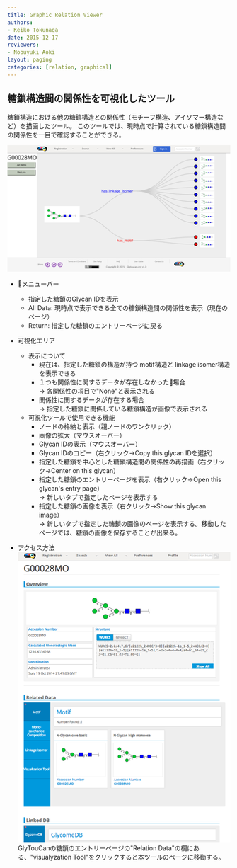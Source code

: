 ```yaml
---
title: Graphic Relation Viewer
authors:
- Keiko Tokunaga
date: 2015-12-17
reviewers:
- Nobuyuki Aoki
layout: paging
categories: [relation, graphical]
---
```


糖鎖構造間の関係性を可視化したツール
------------
糖鎖構造における他の糖鎖構造との関係性（モチーフ構造、アイソマー構造など）を描画したツール。
このツールでは、現時点で計算されている糖鎖構造間の関係性を一目で確認することができる。

![Glytoucan Graphical Interface](/images/manual/graphical-relation-viewer-G00028MO.png)

* メニューバー
    * 指定した糖鎖のGlycan IDを表示
    * All Data: 現時点で表示できる全ての糖鎖構造間の関係性を表示（現在のページ）
    * Return: 指定した糖鎖のエントリーページに戻る

* 可視化エリア
    * 表示について
        * 現在は、指定した糖鎖の構造が持つ motif構造と linkage isomer構造を表示できる
        * １つも関係性に関するデータが存在しなかった場合<br>
          → 各関係性の項目で"None"と表示される
        * 関係性に関するデータが存在する場合<br>
          → 指定した糖鎖に関係している糖鎖構造が画像で表示される
    * 可視化ツールで使用できる機能
        * ノードの格納と表示（親ノードのワンクリック）
        * 画像の拡大（マウスオーバー）
        * Glycan IDの表示（マウスオーバー）
        * Glycan IDのコピー（右クリック→Copy this glycan IDを選択）
        * 指定した糖鎖を中心とした糖鎖構造間の関係性の再描画（右クリック→Center on this glycan）
        * 指定した糖鎖のエントリーページを表示（右クリック→Open this glycan's entry page）<br>
          → 新しいタブで指定したページを表示する
        * 指定した糖鎖の画像を表示（右クリック→Show this glycan image）<br>
          → 新しいタブで指定した糖鎖の画像のページを表示する。移動したページでは、糖鎖の画像を保存することが出来る。
          
* アクセス方法<br>
![Glytoucan Graphical Interface Results](/images/manual/glycan-entry-G00028MO.png)
GlyTouCanの糖鎖のエントリーページの"Relation Data"の欄にある、"visualyzation Tool"をクリックすると本ツールのページに移動する。
